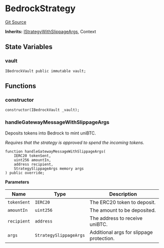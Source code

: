 # BedrockStrategy
[Git Source](https://github.com/bob-collective/bob/blob/master/src/gateway/strategy/BedrockStrategy.sol)

**Inherits:**
[IStrategyWithSlippageArgs](../../../gateway/IStrategy.sol/abstract.IStrategyWithSlippageArgs.md), Context


## State Variables
### vault

```solidity
IBedrockVault public immutable vault;
```


## Functions
### constructor


```solidity
constructor(IBedrockVault _vault);
```

### handleGatewayMessageWithSlippageArgs

Deposits tokens into Bedrock to mint uniBTC.

*Requires that the strategy is approved to spend the incoming tokens.*


```solidity
function handleGatewayMessageWithSlippageArgs(
    IERC20 tokenSent,
    uint256 amountIn,
    address recipient,
    StrategySlippageArgs memory args
) public override;
```
**Parameters**

|Name|Type|Description|
|----|----|-----------|
|`tokenSent`|`IERC20`|The ERC20 token to deposit.|
|`amountIn`|`uint256`|The amount to be deposited.|
|`recipient`|`address`|The address to receive uniBTC.|
|`args`|`StrategySlippageArgs`|Additional args for slippage protection.|


